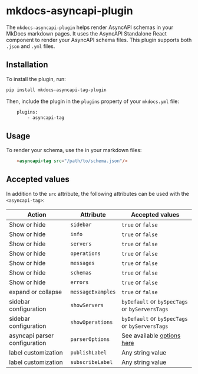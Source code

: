 # mkdocs-asyncapi-plugin

The `mkdocs-asyncapi-plugin` helps render AsyncAPI schemas in your MkDocs markdown pages. It uses the AsyncAPI Standalone React component to render your AsyncAPI schema files. This plugin supports both `.json` and `.yml` files.

## Installation

To install the plugin, run:

```sh
pip install mkdocs-asyncapi-tag-plugin
```

Then, include the plugin in the `plugins` property of your `mkdocs.yml` file:

```sh
    plugins:
        - asyncapi-tag
```

## Usage

To render your schema, use the <asyncapi-tag> in your markdown files:

```HTML
    <asyncapi-tag src="/path/to/schema.json"/>
```

## Accepted values
In addition to the `src` attribute, the following attributes can be used with the `<asyncapi-tag>`:

| Action | Attribute | Accepted values |
|---|---|---|
| Show or hide | `sidebar` | `true` or `false` |
| Show or hide | `info` | `true` or `false` |
| Show or hide | `servers` | `true` or `false` |
| Show or hide | `operations` | `true` or `false` |
| Show or hide | `messages` | `true` or `false` |
| Show or hide | `schemas` | `true` or `false` |
| Show or hide | `errors` | `true` or `false` |
| expand or collapse | `messageExamples` | `true` or `false` |
| sidebar configuration| `showServers` | `byDefault` or `bySpecTags` or `byServersTags` |
| sidebar configuration| `showOperations` | `byDefault` or `bySpecTags` or `byServersTags` |
| asyncapi parser configuration | `parserOptions` | See available [options here](https://github.com/asyncapi/parser-js/blob/master/API.md#module_@asyncapi/parser..parse) |
| label customization | `publishLabel` | Any string value |
| label customization | `subscribeLabel` | Any string value |